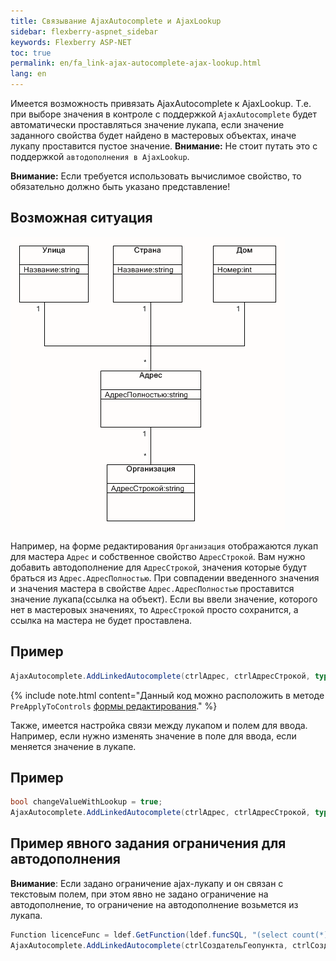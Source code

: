 ```yaml
---
title: Связывание AjaxAutocomplete и AjaxLookup
sidebar: flexberry-aspnet_sidebar
keywords: Flexberry ASP-NET
toc: true
permalink: en/fa_link-ajax-autocomplete-ajax-lookup.html
lang: en
---
```


Имеется возможность привязать AjaxAutocomplete к AjaxLookup. Т.е. при выборе значения в контроле с поддержкой `AjaxAutocomplete` будет автоматически проставляться значение лукапа, если значение заданного свойства будет найдено в мастеровых объектах, иначе лукапу проставится пустое значение.
__Внимание:__ Не стоит путать это с поддержкой `автодополнения в AjaxLookup`.

__Внимание:__ Если требуется использовать вычислимое свойство, то обязательно должно быть указано представление!

## Возможная ситуация

![](/images/pages/products/flexberry-aspnet/controls/link-autocomplete.png)

Например, на форме редактирования `Организация` отображаются лукап для мастера `Адрес` и собственное свойство `АдресСтрокой`. Вам нужно добавить автодополнение для `АдресСтрокой`, значения которые будут браться из `Адрес.АдресПолностью`. При совпадении введенного значения и значения мастера в свойстве `Адрес.АдресПолностью` проставится значение лукапа(ссылка на объект). Если вы ввели значение, которого нет в мастеровых значениях, то `АдресСтрокой` просто сохранится, а ссылка на мастера не будет проставлена.

## Пример

```csharp
AjaxAutocomplete.AddLinkedAutocomplete(ctrlАдрес, ctrlАдресСтрокой, typeof(Адрес), "АдресПолностью");
```

{% include note.html content="Данный код можно расположить в методе `PreApplyToControls` [формы редактирования](fa_form-interaction.html)." %}

Также, имеется настройка связи между лукапом и полем для ввода. Например, если нужно изменять значение в поле для ввода, если меняется значение в лукапе.

## Пример

```csharp
bool changeValueWithLookup = true;
AjaxAutocomplete.AddLinkedAutocomplete(ctrlАдрес, ctrlАдресСтрокой, typeof(Адрес), "АдресПолностью", changeValueWithLookup);
```

## Пример явного задания ограничения для автодополнения

__Внимание__: Если задано ограничение ajax-лукапу и он связан с текстовым полем, при этом явно не задано ограничение на автодополнение, то ограничение на автодополнение возьмется из лукапа.

```csharp
Function licenceFunc = ldef.GetFunction(ldef.funcSQL, "(select count(*) from ЛицензияОрганизации where STORMMainObjectKey = Организация) > 0");
AjaxAutocomplete.AddLinkedAutocomplete(ctrlСоздательГеопункта, ctrlСоздательГеопунктаСтрокой, typeof(Организация), "ОрганизацияПроп",  true, true, licenceFunc);
```

